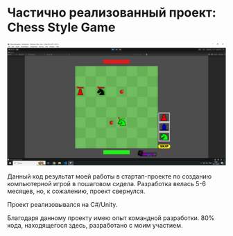 # Частично реализованный проект: Chess Style Game

![Изображение с визуальным примером текущего состояния проекта:](./game-example.png)

Данный код результат моей работы в стартап-проекте по созданию компьютерной игрой в пошаговом сидела. Разработка велась 5-6 месяцев, но, к сожалению, проект свернулся.

Проект реализовывался на C#/Unity.

Благодаря данному проекту имею опыт командной разработки. 80% кода, находящегося здесь, разработано с моим участием.